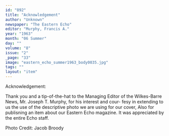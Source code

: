 ```yaml
---
id: "892"
title: "Acknowledgement"
author: "Unknown"
newspaper: "The Eastern Echo"
editor: "Murphy, Francis A."
year: "1963"
month: "06 Summer"
day: ""
volume: "8"
issue: "2"
_page: "33"
image: "eastern_echo_summer1963_body0035.jpg"
tags: ""
layout: "item"
---
```

Acknowledgement:

Thank you and a tip-of-the-hat to the Managing Editor of the
Wilkes-Barre News, Mr. Joseph T. Murphy, for his interest and cour-
fesy in extending to us the use of the descriptive photo we are using
for our cover, Also for publisning an item about our Eastern Echo
magazine. It was appreciated by the entire Echo staff.

Photo Credit: Jacob Broody
